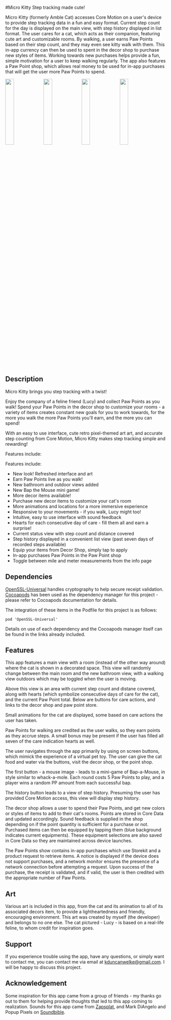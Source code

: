 #Micro Kitty
Step tracking made cute!

Micro Kitty (formerly Amble Cat) accesses Core Motion on a user's device to provide step tracking data in a fun and easy format. Current step count for the day is displayed on the main view, with step history displayed in list format. The user cares for a cat, which acts as their companion, featuring cute art and customizable rooms. By walking, a user earns Paw Points based on their step count, and they may even see kitty walk with them. This in-app currency can then be used to spent in the decor shop to purchase new styles of items. Working towards new purchases helps provide a fun, simple motivation for a user to keep walking regularly. The app also features a Paw Point shop, which allows real money to be used for in-app purchases that will get the user more Paw Points to spend. 

<img src="http://kduncan-welke.com/MicroKitty1.png" width="23%"> <img src="http://kduncan-welke.com/MicroKitty2.png" width="23%"> <img src="http://kduncan-welke.com/MicroKitty3.png" width="23%"> <img src="http://kduncan-welke.com/MicroKitty4.png" width="23%">

## Description
Micro Kitty brings you step tracking with a twist!

Enjoy the company of a feline friend (Lucy) and collect Paw Points as you walk! Spend your Paw Points in the decor shop to customize your rooms - a variety of items creates constant new goals for you to work towards, for the more you walk the more Paw Points you'll earn, and the more you can spend!

With an easy to use interface, cute retro pixel-themed art art, and accurate step counting from Core Motion, Micro Kitty makes step tracking simple and rewarding!

Features include:

Features include:

* New look! Refreshed interface and art
* Earn Paw Points live as you walk!
* New bathroom and outdoor views added
* New Bap the Mouse mini game!
* More decor items available!
* Purchase new decor items to customize your cat's room
* More animations and locations for a more immersive experience
* Responsive to your movements - if you walk, Lucy might too!
* Intuitive, easy to use interface with sound feedback
* Hearts for each consecutive day of care - fill them all and earn a surprise!
* Current status view with step count and distance covered
* Step history displayed in a convenient list view (past seven days of recorded steps available)
* Equip your items from Decor Shop, simply tap to apply
* In-app purchases Paw Points in the Paw Point shop
* Toggle between mile and meter measurements from the info page

## Dependencies
[OpenSSL-Universal](https://cocoapods.org/pods/OpenSSL-Universal) handles cryptography to help secure receipt validation. [Cocoapods](https://github.com/CocoaPods/CocoaPods) has been used as the dependency manager for this project - please refer to Cocoapods documentation for details.

The integration of these items in the Podfile for this project is as follows:
```
pod 'OpenSSL-Universal'
```

Details on use of each dependency and the Cocoapods manager itself can be found in the links already included.

## Features
This app features a main view with a room (instead of the other way around) where the cat is shown in a decorated space. This view will randomly change between the main room and the new bathroom view, with a walking view outdoors which may be toggled when the user is moving.

Above this view is an area with current step count and distane covered, along with hearts (which symbolize consecutive days of care for the cat), and the current Paw Point total. Below are buttons for care actions, and links to the decor shop and paw point store.

Small animations for the cat are displayed, some based on care actions the user has taken. 

Paw Points for walking are credited as the user walks, so they earn points as they accrue steps. A small bonus may be present if the user has filled all seven of the care indication hearts as well.

The user navigates through the app primarily by using on screen buttons, which mimick the experience of a virtual pet toy. The user can give the cat food and water via the buttons, visit the decor shop, or the point shop.

The first button - a mouse image - leads to a mini-game of Bap-a-Mouse, in style similar to whack-a-mole. Each round costs 5 Paw Points to play, and a player wins a random PP amount from each successful bap.

The history button leads to a view of step history. Presuming the user has provided Core Motion access, this view will display step history.

The decor shop allows a user to spend their Paw Points, and get new colors or styles of items to add to their cat's rooms. Points are stored in Core Data and updated accordingly. Sound feedback is supplied in the shop depending on if the point quantity is sufficient for a purchase or not. Purchased items can then be equipped by tapping them (blue background indicates current equipments). These equipment selections are also saved in Core Data so they are maintained across device launches.

The Paw Points show contains in-app purchases which use Storekit and a product request to retrieve items. A notice is displayed if the device does not support purchases, and a network monitor ensures the presence of a network connection before attempting a request. Upon success of the purchase, the receipt is validated, and if valid, the user is then credited with the appropriate number of Paw Points.

## Art
Various art is included in this app, from the cat and its animation to all of its associated decors item, to provide a lightheartedness and friendly, encouraging environment. This art was created by myself (the developer) and belongs to no one else. The cat pictured - Lucy - is based on a real-life feline, to whom credit for inspiration goes.

## Support
If you experience trouble using the app, have any questions, or simply want to contact me, you can contact me via email at kduncanwelke@gmail.com. I will be happy to discuss this project.

## Acknowledgement
Some inspiration for this app came from a group of friends - my thanks go out to them for helping provide thoughts that led to this app coming to realization. Sounds for this app came from [Zapsplat](http://zapsplat.com), and Mark DiAngelo and Popup Pixels on [Soundbible](http://soundbible.com).
